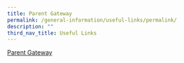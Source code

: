 ```yaml
---
title: Parent Gateway
permalink: /general-information/useful-links/permalink/
description: ""
third_nav_title: Useful Links
---
```

[Parent Gateway](https://pg.moe.edu.sg/)